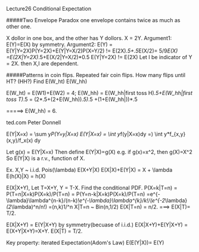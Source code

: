 Lecture26 Conditional Expectation

#####Two Envelope Paradox one envelope contains twice as much as other one.

X dollor in one box, and the other has Y dollors. X = 2Y. 
Argument1: E(Y)=E(X) by symmetry. 
Argument2: E(Y) = E(Y|Y=2X)P(Y=2X)+E(Y|Y=X/2)P(X=Y/2) 
				!= E(2X)*.5+.5*E(X/2)= 5/9*E(X) 
				=E(2X|Y=2X)*.5+E(X/2|Y=X/2)*0.5 
E(Y|Y=2X) != E(2X) 
Let I be indicator of Y = 2X. then X,I are dependent. 

#####Patterns in coin flips. 
Repeated fair coin flips. 
How many flips until HT? (HH?) Find E(W_ht) E(W_hh) 

E(W_ht) = E(W1)+E(W2) = 4; 
E(W_hh) = E(W_hh|first toss H)*.5+E(W_hh|first toss T)*.5 
 		= (2*.5+(2+E(W_hh))*.5)*.5    +(1+E(W_hh|))*.5 

=====> E(W_hh) = 6. 

ted.com Peter Donnell 

E(Y|X=x) = \sum y*P(Y=y|X=x) 
E(Y|X=x) = \int y*f(y|X=x)dy =) \int y*f_{x,y}(x,y)/f_x(x) dy 

Let g(x) = E(Y|X=x) 
Then define E(Y|X)=g(X) 
e.g. if g(x)=x^2, then g(X)=X^2 
So E(Y|X) is a r.v., function of X. 

Ex. X,Y ~ i.i.d. Pois(\lambda) 
E(X+Y|X) E(X|X)+E(Y|X) = X + \lambda 
E(h(X)|X) = h(X) 

E(X|X+Y), Let T=X+Y, Y = T-X. Find the conditional PDF. 
P(X=k|T=n)  = P(T=n|X=k)P(X=k)/P(T=n) 
			= P(Y=n-k|X=k)P(X=k)/P(T=n) 
			=e^{-\lambda}\lambda^{n-k}/(n-k)!*e^{-\lambda}\lambda^{k}/k!/(e^{-2*\lambda}*(2*\lambda)^n/n!) 
			=(n,k)1/^n 
X|T=n ~ Bin(n,1/2) 
E(X|T=n) = n/2. ===> E(X|T)= T/2. 

E(X|X+Y) = E(Y|X+Y) by symmetry(becuase of i.i.d.) 
E(X|X+Y)+E(Y|X+Y) = E(X+Y|X+Y)=X+Y. 
E(X|T) = T/2. 

Key property: iterated Expectation(Adom's Law) 
E(E(Y|X))= E(Y)

